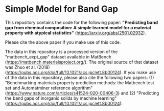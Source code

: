 # Simple Model for Band Gap

This repository contains the code for the following paper: **"Predicting band gap from chemical composition: A simple learned model for a material property with atypical statistics"** (https://arxiv.org/abs/2501.02932).

Please cite the above paper if you make use of this code.

The data in this repository is a processed version of the "matbench_expt_gap" dataset available in MatBench (https://matbench.materialsproject.org/). The original source of that dataset was Zhuo et al. (2018) (https://pubs.acs.org/doi/full/10.1021/acs.jpclett.8b00124). If you make use of the data in this repository, please also cite the following two papers: (1) "Benchmarking materials property prediction methods: the Matbench test set and Automatminer reference algorithm" (https://www.nature.com/articles/s41524-020-00406-3) and (2) "Predicting the band gaps of inorganic solids by machine learning" (https://pubs.acs.org/doi/full/10.1021/acs.jpclett.8b00124).
